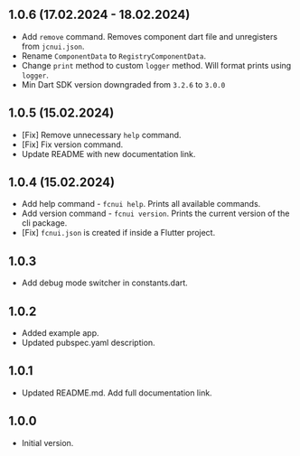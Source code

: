 ## 1.0.6 (17.02.2024 - 18.02.2024)

- Add `remove` command. Removes component dart file and unregisters from `jcnui.json`.
- Rename `ComponentData` to `RegistryComponentData`.
- Change `print` method to custom `logger` method. Will format prints using `logger`.
- Min Dart SDK version downgraded from `3.2.6` to `3.0.0`

## 1.0.5 (15.02.2024)

- [Fix] Remove unnecessary `help` command.
- [Fix] Fix version command.
- Update README with new documentation link.

## 1.0.4 (15.02.2024)

- Add help command - `fcnui help`. Prints all available commands.
- Add version command - `fcnui version`. Prints the current version of the cli package.
- [Fix] `fcnui.json` is created if inside a Flutter project.

## 1.0.3

- Add debug mode switcher in constants.dart.

## 1.0.2

- Added example app.
- Updated pubspec.yaml description.

## 1.0.1

- Updated README.md. Add full documentation link.

## 1.0.0

- Initial version.